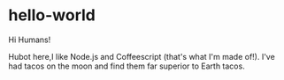 hello-world
===========

Hi Humans!

Hubot here,I like Node.js and Coffeescript (that's what I'm made of!).
I've had tacos on the moon and find them far superior to Earth tacos.

